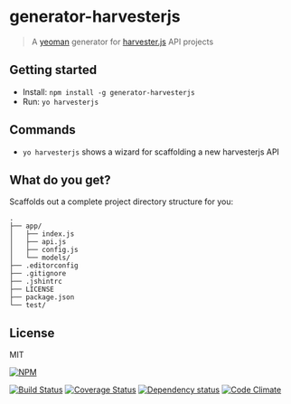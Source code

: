 # generator-harvesterjs

> A [yeoman](http://yeoman.io) generator for [harvester.js](https://github.com/agco/harvesterjs) API projects

## Getting started

- Install: `npm install -g generator-harvesterjs`
- Run: `yo harvesterjs`

## Commands

* `yo harvesterjs` shows a wizard for scaffolding a new harvesterjs API

## What do you get?

Scaffolds out a complete project directory structure for you:

    .
    ├── app/
    │   ├── index.js
    │   ├── api.js
    │   ├── config.js
    │   └── models/
    ├── .editorconfig
    ├── .gitignore
    ├── .jshintrc
    ├── LICENSE
    ├── package.json
    └── test/


## License

MIT

[![NPM](https://nodei.co/npm/generator-harvesterjs.png)](https://nodei.co/npm/generator-harvesterjs/)

[![Build Status](https://travis-ci.org/dclucas/generator-harvesterjs.svg?branch=master)](https://travis-ci.org/dclucas/generator-harvesterjs)
[![Coverage Status](https://coveralls.io/repos/dclucas/generator-harvesterjs/badge.svg?branch=feature%2Fcoverage)](https://coveralls.io/r/dclucas/generator-harvesterjs?branch=feature%2Fcoverage)
[![Dependency status](https://david-dm.org/dclucas/generator-harvesterjs.svg)](https://david-dm.org/dclucas/generator-harvesterjs)
[![Code Climate](https://codeclimate.com/github/dclucas/generator-harvesterjs/badges/gpa.svg)](https://codeclimate.com/github/dclucas/generator-harvesterjs)

